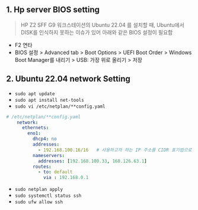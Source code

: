 ## 1. Hp server BIOS setting

> HP Z2 SFF G9 워크스테이션의 Ubuntu 22.04 를 설치할 때, Ubuntu에서 DISK를 인식하지 못하는 이슈가 있어 아래와 같은 BIOS 설정이 필요함

- F2 연타
- BIOS 설정 > Advanced tab > Boot Options > UEFI Boot Order > Windows Boot Manager를 내리기 > USB: 가장 위로 올리기 > 저장 


## 2. Ubuntu 22.04 network Setting

- `sudo apt update`
- `sudo apt install net-tools`
- `sudo vi /etc/netplan/**config.yaml`

```yaml
# /etc/netplan/**config.yaml
    network:
      ethernets:
        eno1:
          dhcp4: no
          addresses: 
            - 192.168.100.16/16   # 사용하고자 하는 IP 주소를 CIDR 표기법으로 기재. C-Class는 끝에 '/24' 기입.
          nameservers: 
            addresses: [192.168.100.33, 168.126.63.1] 
          routes:
            - to: default
              via : 192.168.0.1
```

- `sudo netplan apply`
- `sudo systemctl status ssh`
- `sudo ufw allow ssh`
